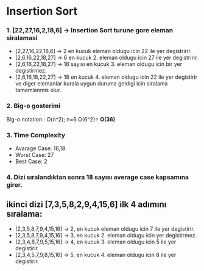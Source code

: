 # Insertion Sort

### 1. [22,27,16,2,18,6] -> Insertion Sort turune gore eleman siralamasi

* [2,27,16,22,18,6] -> 2 en kucuk eleman oldugu icin 22 ile yer degistririr.
* [2,6,16,22,18,27] -> 6 en kucuk 2. eleman oldugu icin 27 ile yer degistririr.
* [2,6,16,22,18,27] -> 16 sayısı en kucuk 3. eleman oldugu icin bir yer degistirmez.
* [2,6,16,18,22,27] -> 18 en kucuk 4. eleman oldugu icin 22 ile yer degistirir ve diger elemanlar kurala uygun duruma geldigi icin siralama tamamlanmis olur.

### 2. Big-o gosterimi

Big-o notation : O(n^2); n=6 O(6^2)= **O(36)**

### 3. Time Complexity

* Avarage Case: 16,18
* Worst Case: 27
* Best Case: 2

### 4. Dizi sıralandıktan sonra 18 sayısı average case kapsamına girer.


## ikinci dizi [7,3,5,8,2,9,4,15,6] ilk 4 adımını sıralama:

* [2,3,5,8,7,9,4,15,16] -> 2, en kucuk eleman oldugu icin 7 ile yer degistirir.
* [2,3,5,8,7,9,4,15,16] -> 3, en kucuk 2. eleman oldugu icin yer degistirmez.
* [2,3,4,8,7,9,5,15,16] -> 4, en kucuk 3. eleman oldugu icin 5 ile yer degistirir.
* [2,3,4,5,7,9,8,15,16] -> 5, en kucuk 4. eleman oldugu icin 8 ile yer degistirir.
